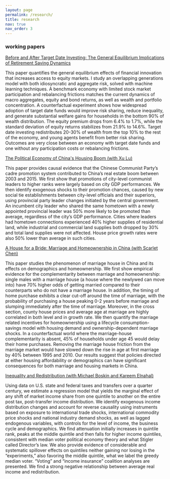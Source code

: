 ```yaml
---
layout: page
permalink: /research/
title: research
nav: true
nav_order: 3
---
```

### working papers

[Before and After Target Date Investing: The General Equilibrium Implications of Retirement Saving Dynamics](../assets/pdf/ZhangA_JMP.pdf)

This paper quantifies the general equilibrium effects of financial innovation that increases
access to equity markets. I study an overlapping generations model with both idiosyncratic
and aggregate risk, solved with machine learning techniques. A benchmark economy with
limited stock market participation and rebalancing frictions matches the current dynamics
of macro aggregates, equity and bond returns, as well as wealth and portfolio concentration. A counterfactual experiment shows how widespread adoption of target date funds
would improve risk sharing, reduce inequality, and generate substantial welfare gains for
households in the bottom 90% of wealth distribution. The equity premium drops from
6.4% to 1.7%, while the standard deviation of equity returns stabilizes from 21.9% to 14.6%.
Target date investing redistributes 20-30% of wealth from the top 10% to the rest of the
economy, and young agents benefit from better risk sharing. Outcomes are very close
between an economy with target date funds and one without any participation costs or
rebalancing frictions.

[The Political Economy of China's Housing Boom (with Xu Lu)](../assets/pdf/LuZhang_PoliticalChinaHousing.pdf)

This paper provides causal evidence that the Chinese Communist Party’s cadre promotion
system contributed to China’s real estate boom between 2003 and 2015. We first show that
promotions of city-level communist leaders to higher ranks were largely based on city GDP
performances. We then identify exogenous shocks to their promotion chances, caused
by new social tie establishments between city-level officials and their superiors, using
provincial party leader changes initiated by the central government. An incumbent city
leader who shared the same hometown with a newly appointed provincial leader was 50%
more likely to be promoted than average, regardless of the city’s GDP performance. Cities
where leaders had hometown connections experienced 40% higher supplies of residential
land, while industrial and commercial land supplies both dropped by 30% and total land
supplies were not affected. House price growth rates were also 50% lower than average in
such cities.

[A House for a Bride: Marriage and Homeownership in China (with Scarlet Chen)](../assets/pdf/ChenZhang_MarriageHousingChina.pdf)

This paper studies the phenomenon of marriage house in China and its effects on demographics and homeownership. We first show empirical evidence for the complementarity
between marriage and homeownership: single males with a marriage house (a house where
the newlywed can move into) have 70% higher odds of getting married compared to their
counterparts who do not have a marriage house. In addition, the timing of home purchase
exhibits a clear cut-off around the time of marriage, with the probability of purchasing a
house peaking 0-2 years before marriage and slumping immediately after the time of marriage. Moreover, in the cross section, county house prices and average age at marriage are
highly correlated in both level and in growth rate. We then quantify the marriage related
incentives for homeownership using a lifecycle consumption-savings model with housing
demand and ownership-dependent marriage shocks. In a counterfactual world where the
marriage-house complementarity is absent, 45% of households under age 45 would delay
their home purchases. Removing the marriage house friction from the marriage market
would have slowed down the rise in age at first marriage by 40% between 1995 and 2010.
Our results suggest that policies directed at either housing affordability or demographics
can have significant consequences for both marriage and housing markets in China.

[Inequality and Redistribution (with Michael Boskin and Kareem Elnahal)](../assets/pdf/BEZ_draft.pdf)

Using data on U.S. state and federal taxes and transfers over a quarter century, we estimate a
regression model that yields the marginal effect of any shift of market income share from one
quintile to another on the entire post tax, post-transfer income distribution. We identify exogenous
income distribution changes and account for reverse causality using instruments based on exposure
to international trade shocks, international commodity price shocks and national industry demand
shocks, as well as lagged endogenous variables, with controls for the level of income, the business
cycle and demographics. We find attenuation initially increases in quintile rank, peaks at the
middle quintile and then falls for higher income quintiles, consistent with median voter political
economy theory and what Stigler called Director’s law. We also provide evidence of considerable and
systematic spillover effects on quintiles neither gaining nor losing in the “experiments,” also favoring
the middle quintile, what we label the greedy median voter. “Voting” and “income insurance”
coalition analyses are presented. We find a strong negative relationship between average real income
and redistribution.